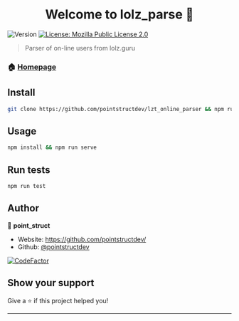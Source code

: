 <h1 align="center">Welcome to lolz_parse 👋</h1>
<p>
  <img alt="Version" src="https://img.shields.io/badge/version-1.0.1-blue.svg?cacheSeconds=2592000" />
  <a href="#" target="_blank">
    <img alt="License: Mozilla Public License 2.0" src="https://img.shields.io/badge/License-Mozilla Public License 2.0-yellow.svg" />
  </a>
</p>

> Parser of on-line users from lolz.guru

### 🏠 [Homepage](github.com/pointstructdev/lzt_online_parser)

## Install

```sh
git clone https://github.com/pointstructdev/lzt_online_parser && npm run serve
```

## Usage

```sh
npm install && npm run serve
```

## Run tests

```sh
npm run test
```

## Author

👤 **point_struct**

* Website: https://github.com/pointstructdev/
* Github: [@pointstructdev](https://github.com/pointstructdev)

[![CodeFactor](https://www.codefactor.io/repository/github/pointstructdev/lzt_online_parser/badge)](https://www.codefactor.io/repository/github/pointstructdev/lzt_online_parser)

## Show your support

Give a ⭐️ if this project helped you!

***
